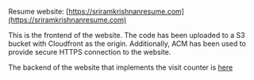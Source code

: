 Resume website: [https://sriramkrishnanresume.com](https://sriramkrishnanresume.com)

This is the frontend of the website. The code has been uploaded to a S3 bucket with Cloudfront as the origin. Additionally, ACM has been used to provide secure HTTPS connection to the website.

The backend of the website that implements the visit counter is [here](https://github.com/sriramk42/sam-cloud-resume)
